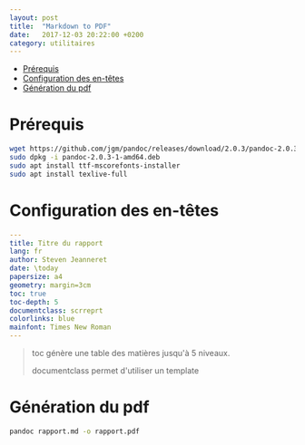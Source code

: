 ```yaml
---
layout: post
title:  "Markdown to PDF"
date:   2017-12-03 20:22:00 +0200
category: utilitaires
---
```


- [Prérequis](#pr%C3%A9requis)
- [Configuration des en-têtes](#configuration-des-en-t%C3%AAtes)
- [Génération du pdf](#g%C3%A9n%C3%A9ration-du-pdf)

# Prérequis
```bash
wget https://github.com/jgm/pandoc/releases/download/2.0.3/pandoc-2.0.3-1-amd64.deb
sudo dpkg -i pandoc-2.0.3-1-amd64.deb
sudo apt install ttf-mscorefonts-installer
sudo apt install texlive-full
```

# Configuration des en-têtes
```yaml
---
title: Titre du rapport
lang: fr
author: Steven Jeanneret
date: \today
papersize: a4
geometry: margin=3cm
toc: true
toc-depth: 5
documentclass: scrreprt
colorlinks: blue
mainfont: Times New Roman
---
```

> toc génère une table des matières jusqu'à 5 niveaux.
>
> documentclass permet d'utiliser un template

# Génération du pdf
```bash
pandoc rapport.md -o rapport.pdf
```